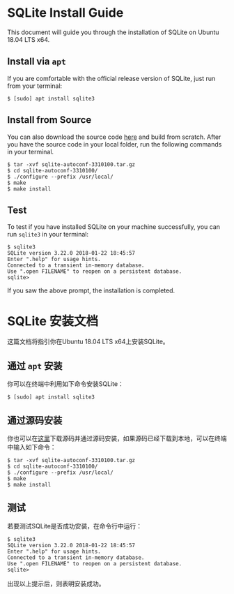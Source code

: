 # SQLite Install Guide

This document will guide you through the installation of SQLite on Ubuntu 18.04 LTS x64.



## Install via `apt`

If you are comfortable with the official release version of SQLite, just run from your terminal:

```shell
$ [sudo] apt install sqlite3
```

## Install from Source

You can also download the source code [here](https://sqlite.org/download.html) and build from scratch. After you have the source code in your local folder, run the following commands in your terminal.

```shell
$ tar -xvf sqlite-autoconf-3310100.tar.gz
$ cd sqlite-autoconf-3310100/
$ ./configure --prefix /usr/local/
$ make
$ make install
```

## Test

To test if you have installed SQLite on your machine successfully, you can run `sqlite3` in your terminal:

```shell
$ sqlite3
SQLite version 3.22.0 2018-01-22 18:45:57
Enter ".help" for usage hints.
Connected to a transient in-memory database.
Use ".open FILENAME" to reopen on a persistent database.
sqlite> 
```

If you saw the above prompt, the installation is completed.

# SQLite 安装文档

这篇文档将指引你在Ubuntu 18.04 LTS x64上安装SQLite。

## 通过 `apt` 安装

你可以在终端中利用如下命令安装SQLite：

```shell
$ [sudo] apt install sqlite3
```

## 通过源码安装

你也可以在[这里](https://sqlite.org/download.html)下载源码并通过源码安装，如果源码已经下载到本地，可以在终端中输入如下命令：

```shell
$ tar -xvf sqlite-autoconf-3310100.tar.gz
$ cd sqlite-autoconf-3310100/
$ ./configure --prefix /usr/local/
$ make
$ make install
```

## 测试

若要测试SQLite是否成功安装，在命令行中运行：

```shell
$ sqlite3
SQLite version 3.22.0 2018-01-22 18:45:57
Enter ".help" for usage hints.
Connected to a transient in-memory database.
Use ".open FILENAME" to reopen on a persistent database.
sqlite> 
```

出现以上提示后，则表明安装成功。